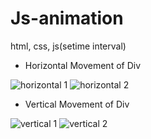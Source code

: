 # Js-animation
html, css, js(setime interval)

* Horizontal Movement of Div

![horizontal 1](https://user-images.githubusercontent.com/56125560/116358797-c0f91780-a81d-11eb-82cf-cb44d710b6a8.JPG)
![horizontal 2](https://user-images.githubusercontent.com/56125560/116358801-c35b7180-a81d-11eb-81af-5015e57e4633.JPG)

* Vertical Movement of Div

![vertical 1](https://user-images.githubusercontent.com/56125560/116358816-c7878f00-a81d-11eb-9af2-8bc0e47a80d4.JPG)
![vertical 2](https://user-images.githubusercontent.com/56125560/116358820-c8b8bc00-a81d-11eb-8965-a9c7651b28b7.JPG)

